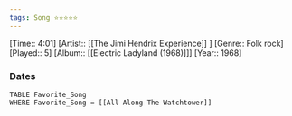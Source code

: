 ```yaml
---
tags: Song ⭐⭐⭐⭐⭐ 
---
```

[Time:: 4:01]
[Artist:: [[The Jimi Hendrix Experience]] ]
[Genre:: Folk rock]
[Played:: 5]
[Album:: [[Electric Ladyland (1968)]]]
[Year:: 1968]
### Dates
````dataview
TABLE Favorite_Song
WHERE Favorite_Song = [[All Along The Watchtower]]
````